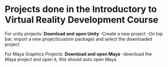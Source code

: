 # Projects done in the Introductory to Virtual Reality Development Course

For unity projects: 
**Download and open Unity**
-Create a new project
-On top bar, import a new project(custom package) and select the downloaded project

For Maya Graphics Projects:
**Download and open Maya**
-download the Maya project and open it, this should auto open Maya
